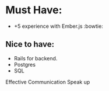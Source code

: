 # Must Have: 
* +5 experience with Ember.js :bowtie:

## Nice to have:
* Rails for backend.
* Postgres
* SQL

Effective Communication 
Speak up
